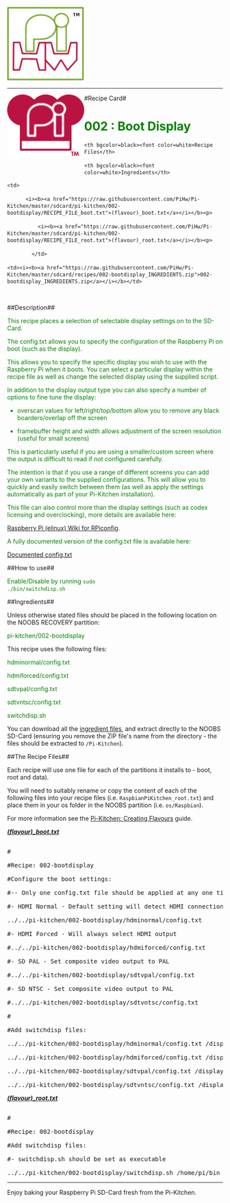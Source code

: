 <!-- How to use comments in these files -->

<!-- ---------------------------------- -->

<!--Comments have been put in this file so that they can be customised for a range of workshops and uses.



[How to customise the Markdown documents](CustomMarkdown.md)-->





























<img src="https://raw.githubusercontent.com/PiHw/Pi-Kitchen/master/markdown_source/markdown/img/pihwlogotm.png" width=180 />

<hr>



<img style="float:left" src="https://raw.githubusercontent.com/PiHw/Pi-Kitchen/master/markdown_source/markdown/img/PiKitchenRecipe.png" width=180 />

#Recipe Card#



<font color = GREEN>

<h1>002 : Boot Display</h1>

</font>



<table style="width:35%" align="right" >

  <tr>

    <th bgcolor=black><font color=white>Recipe Files</th>		

    <th bgcolor=black><font color=white>Ingredients</th>

  </tr>

  <tr>

    <td>

          <i><b><a href="https://raw.githubusercontent.com/PiHw/Pi-Kitchen/master/sdcard/pi-kitchen/002-bootdisplay/RECIPE_FILE_boot.txt">(flavour)_boot.txt</a></i></b><p>

              <i><b><a href="https://raw.githubusercontent.com/PiHw/Pi-Kitchen/master/sdcard/pi-kitchen/002-bootdisplay/RECIPE_FILE_root.txt">(flavour)_root.txt</a></i></b><p>

            </td>		

    <td><i><b><a href="https://raw.githubusercontent.com/PiHw/Pi-Kitchen/master/sdcard/recipes/002-bootdisplay_INGREDIENTS.zip">002-bootdisplay_INGREDIENTS.zip</a></i></b></td>

  </tr>

</table>



<br>

##Description##

<font color = GREEN>

<!--<p> Moved description from RECIPE_CARD.txt to README.md file-->

This recipe places a selection of selectable display settings on to the SD-Card.



The config.txt allows you to specify the configuration of the Raspberry Pi on boot (such as the display).



This allows you to specify the specific display you wish to use with the Raspberry Pi when it boots.  You can select a particular display within the recipe file as well as change the selected display using the supplied script.



In addition to the display output type you can also specify a number of options to fine tune the display:



- overscan values for left/right/top/bottom allow you to remove any black boarders/overlap off the screen



- framebuffer height and width allows adjustment of the screen resolution (useful for small screens)



This is particularly useful if you are using a smaller/custom screen where the output is difficult to read if not configured carefully.



The intention is that if you use a range of different screens you can add your own variants to the supplied configurations.  This will allow you to quickly and easily switch between them (as well as apply the settings automatically as part of your Pi-Kitchen installation).



This file can also control more than the display settings (such as codex licensing and overclocking), more details are available here:

<a href="http://elinux.org/RPiconfig">Raspberry Pi (elinux) Wiki for RPiconfig</a>. 



A fully documented version of the config.txt file is available here:

<a href="https://raw.githubusercontent.com/Evilpaul/RPi-config/master/config.txt">Documented config.txt</a></font>



##How to use##

<font color = GREEN>

Enable/Disable by running <code>sudo ./bin/switchdisp.sh</code><p>

</font>



##Ingredients##

Unless otherwise stated files should be placed in the following location on the NOOBS RECOVERY partition:<p>



<font color = GREEN>

pi-kitchen/002-bootdisplay<p>

</font>



This recipe uses the following files:<p>

<font color = GREEN>

hdminormal/config.txt<p> hdmiforced/config.txt<p> sdtvpal/config.txt<p> sdtvntsc/config.txt<p> switchdisp.sh<p><p>

</font>





You can download all the <a href="https://raw.githubusercontent.com/PiHw/Pi-Kitchen/master/sdcard/recipes/002-bootdisplay_INGREDIENTS.zip">ingredient files</a>, and extract directly to the NOOBS SD-Card (ensuring you remove the ZIP file's name from the directory - the files should be extracted to <code>/Pi-Kitchen</code>).<p>



##The Recipe Files##

Each recipe will use one file for each of the partitions it installs to - boot, root and data).<p>





You will need to suitably rename or copy the content of each of the following files into your recipe files (i.e. <code>RaspbianPiKitchen_root.txt</code>) and place them in your os folder in the NOOBS partition (i.e. <code>os/Raspbian</code>).<p>



For more information see the <a href="http://pihw.wordpress.com/guides/pi-kitchen/creatingflavours">Pi-Kitchen: Creating Flavours</a> guide.<p>



<i><b><a href="https://raw.githubusercontent.com/PiHw/Pi-Kitchen/master/sdcard/pi-kitchen/002-bootdisplay/RECIPE_FILE_boot.txt">(flavour)_boot.txt</a></i></b>

<pre>

#

#Recipe: 002-bootdisplay

#Configure the boot settings:

#-- Only one config.txt file should be applied at any one time (only comment one out)

#- HDMI Normal - Default setting will detect HDMI connection on power up

../../pi-kitchen/002-bootdisplay/hdminormal/config.txt

#- HDMI Forced - Will always select HDMI output

#../../pi-kitchen/002-bootdisplay/hdmiforced/config.txt

#- SD PAL - Set composite video output to PAL

#../../pi-kitchen/002-bootdisplay/sdtvpal/config.txt

#- SD NTSC - Set composite video output to PAL

#../../pi-kitchen/002-bootdisplay/sdtvntsc/config.txt

#

#Add switchdisp files:

../../pi-kitchen/002-bootdisplay/hdminormal/config.txt /display/hdminormal

../../pi-kitchen/002-bootdisplay/hdmiforced/config.txt /display/hdmiforced

../../pi-kitchen/002-bootdisplay/sdtvpal/config.txt /display/sdtvpal

../../pi-kitchen/002-bootdisplay/sdtvntsc/config.txt /display/sdtvntsc</pre>



<i><b><a href="https://raw.githubusercontent.com/PiHw/Pi-Kitchen/master/sdcard/pi-kitchen/002-bootdisplay/RECIPE_FILE_root.txt">(flavour)_root.txt</a></i></b>

<pre>

#

#Recipe: 002-bootdisplay

#Add switchdisp files:

#- switchdisp.sh should be set as executable

../../pi-kitchen/002-bootdisplay/switchdisp.sh /home/pi/bin +x</pre>







<hr>



Enjoy baking your Raspberry Pi SD-Card fresh from the Pi-Kitchen.<p>



<!--========================END FILE================-->

